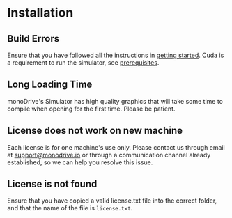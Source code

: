 # Installation

## Build Errors

Ensure that you have followed all the instructions in 
[getting started](Getting_Started.md). Cuda is a requirement to run the 
simulator, see [prerequisites](Getting_Started.md).

## Long Loading Time

monoDrive's Simulator has high quality graphics that will take some time to compile 
when opening for the first time. Please be patient.

## License does not work on new machine

Each license is for one machine's use only. Please contact us through email at 
support@monodrive.io or through a communication channel already established, 
so we can help you resolve this issue. 

## License is not found

Ensure that you have copied a valid license.txt file into the correct folder, and
 that the name of the file is `license.txt`.

